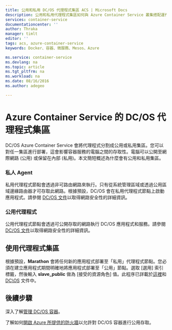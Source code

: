 ```yaml
---
title: 公用和私用 DC/OS 代理程式集區 ACS | Microsoft Docs
description: 公用和私用代理程式集區如何與 Azure Container Service 叢集搭配運作。
services: container-service
documentationcenter: ''
author: Thraka
manager: timlt
editor: ''
tags: acs, azure-container-service
keywords: Docker、容器、微服務、Mesos、Azure

ms.service: container-service
ms.devlang: na
ms.topic: article
ms.tgt_pltfrm: na
ms.workload: na
ms.date: 08/16/2016
ms.author: adegeo

---
```

# Azure Container Service 的 DC/OS 代理程式集區
DC/OS Azure Container Service 會將代理程式分割成公用或私用集區。您可以對任一集區進行部署，這會影響容器服務的電腦之間的存取性。電腦可以公開至網際網路 (公用) 或保留在內部 (私用)。本文簡短概述為什麼會有公用和私用集區。

### 私人 Agent
私用代理程式節點會透過非可路由網路來執行。只有從系統管理區域或透過公用區域邊緣路由器才可存取此網路。根據預設，DC/OS 會在私用代理程式節點上啟動應用程式。請參閱 [DC/OS 文件](https://dcos.io/docs/1.7/administration/securing-your-cluster/)以取得網路安全性的詳細資訊。

### 公用代理程式
公用代理程式節點會透過可公開存取的網路執行 DC/OS 應用程式和服務。請參閱 [DC/OS 文件](https://dcos.io/docs/1.7/administration/securing-your-cluster/)以取得網路安全性的詳細資訊。

## 使用代理程式集區
根據預設，**Marathon** 會將任何新的應用程式部署至「私用」代理程式節點。您必須在建立應用程式期間明確地將應用程式部署至「公用」節點。選取 [選用] 索引標籤，然後輸入 **slave\_public** 做為 [接受的資源角色] 值。此程序已詳載於[這裡](container-service-mesos-marathon-ui.md#deploy-a-docker-formatted-container)和 [DC\\OS](https://dcos.io/docs/1.7/administration/installing/custom/create-public-agent/) 文件中。

## 後續步驟
深入了解[管理 DC/OS 容器](container-service-mesos-marathon-ui.md)。

了解如何[開啟 Azure 所提供的防火牆](container-service-enable-public-access.md)以允許對 DC/OS 容器進行公用存取。

<!----HONumber=AcomDC_0907_2016-->